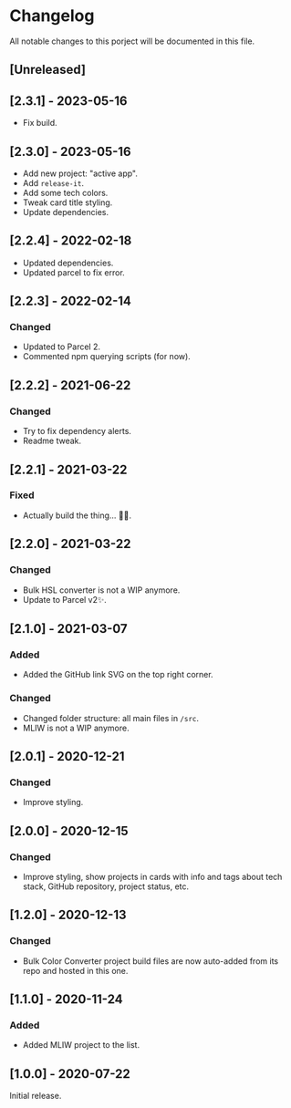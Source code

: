 # Changelog

All notable changes to this porject will be documented in this file.

## [Unreleased]

## [2.3.1] - 2023-05-16

- Fix build.

## [2.3.0] - 2023-05-16

- Add new project: "active app".
- Add `release-it`.
- Add some tech colors.
- Tweak card title styling.
- Update dependencies.

## [2.2.4] - 2022-02-18

- Updated dependencies.
- Updated parcel to fix error.

## [2.2.3] - 2022-02-14

### Changed

- Updated to Parcel 2.
- Commented npm querying scripts (for now).

## [2.2.2] - 2021-06-22

### Changed

- Try to fix dependency alerts.
- Readme tweak.

## [2.2.1] - 2021-03-22

### Fixed

- Actually build the thing... 🤦‍♂️.

## [2.2.0] - 2021-03-22

### Changed

- Bulk HSL converter is not a WIP anymore.
- Update to Parcel v2✨.

## [2.1.0] - 2021-03-07

### Added

- Added the GitHub link SVG on the top right corner.

### Changed

- Changed folder structure: all main files in `/src`.
- MLIW is not a WIP anymore.

## [2.0.1] - 2020-12-21

### Changed

- Improve styling.

## [2.0.0] - 2020-12-15

### Changed

- Improve styling, show projects in cards with info and tags about tech stack, GitHub repository, project status, etc.

## [1.2.0] - 2020-12-13

### Changed

- Bulk Color Converter project build files are now auto-added from its repo and hosted in this one.

## [1.1.0] - 2020-11-24

### Added

- Added MLIW project to the list.

## [1.0.0] - 2020-07-22

Initial release.
